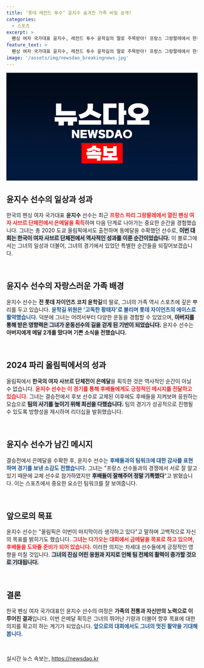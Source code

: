 ```yaml
---
title: ‘롯데 레전드 투수’ 윤지수 숨겨진 가족 비밀 공개!
categories:
  - 스포츠
excerpt: >
  펜싱 여자 국가대표 윤지수, 레전드 투수 윤학길의 딸로 주목받아! 프랑스 그랑팔레에서 한국 최초 은메달 획득, 후배들과의 협업으로 빛나는 성과를 자랑하며 다음 목표는 금메달! 클릭해 그녀의 이야기를 만나보세요!
feature_text: >
  펜싱 여자 국가대표 윤지수, 레전드 투수 윤학길의 딸로 주목받아! 프랑스 그랑팔레에서 한국 최초 은메달 획득, 후배들과의 협업으로 빛나는 성과를 자랑하며 다음 목표는 금메달! 클릭해 그녀의 이야기를 만나보세요!
image: '/assets/img/newsdao_breakingnews.jpg'
---
```


<p><img src="/assets/img/newsdao_breakingnews.jpg" alt="bookingtag 속보" /></p>

<h2 data-ke-size="size26">윤지수 선수의 일상과 성과</h2>

<p data-ke-size="size16">한국의 펜싱 여자 국가대표 <b>윤지수</b> 선수는 최근 <b><span style="color: #ee2323;">프랑스 파리 그랑팔레에서 열린 펜싱 여자 사브르 단체전에서 은메달을 획득</span></b>하며 다음 단계로 나아가는 중요한 순간을 경험했습니다. 그녀는 총 2020 도쿄 올림픽에서도 출전하며 동메달을 수확했던 선수로, <b><span style="background-color: #21538527;">이번 대회는 한국이 여자 사브르 단체전에서 역사적인 성과를 이룬 순간이었습니다.</span></b> 이 블로그에서는 그녀의 일상과 더불어, 그녀의 경기에서 있었던 특별한 순간들을 되짚어보겠습니다.</p>

<p data-ke-size="size16">&nbsp;</p>

<h2 data-ke-size="size26">윤지수 선수의 자랑스러운 가족 배경</h2>

<p data-ke-size="size16">윤지수 선수는 <b>전 롯데 자이언츠 코치 윤학길</b>의 딸로, 그녀의 가족 역시 스포츠에 깊은 뿌리를 두고 있습니다. <b><span style="color: #1a5490;">윤학길 위원은 '고독한 황태자'로 불리며 롯데 자이언츠의 에이스로 활약했습니다.</span></b> 덕분에 그녀는 어려서부터 다양한 운동을 경험할 수 있었으며, <b><span style="background-color: #21538527;">아버지를 통해 받은 영향력은 그녀가 운동선수의 길을 걷게 된 기반이 되었습니다.</span></b> 윤지수 선수는 <b>아버지에게 메달 2개를 땄다며 기쁜 소식을 전했습니다.</b></p>

<p data-ke-size="size16">&nbsp;</p>

<h2 data-ke-size="size26">2024 파리 올림픽에서의 성과</h2>

<p data-ke-size="size16">올림픽에서 <b>한국의 여자 사브르 단체전이 은메달</b>을 획득한 것은 역사적인 순간이 아닐 수 없습니다. <b><span style="color: #ee2323;">윤지수 선수는 이 경기를 통해 후배들에게도 긍정적인 메시지를 전달하고 있습니다.</span></b> 그녀는 결승전에서 후보 선수로 교체된 이후에도 후배들을 지켜보며 응원하는 모습으로 <b><span style="background-color: #21538527;">팀의 사기를 높이기 위해 최선을 다했습니다.</span></b> 팀의 경기가 성공적으로 진행될 수 있도록 방향성을 제시하며 리더십을 발휘했습니다.</p>

<p data-ke-size="size16">&nbsp;</p>

<h2 data-ke-size="size26">윤지수 선수가 남긴 메시지</h2>

<p data-ke-size="size16">결승전에서 은메달을 수확한 후, 윤지수 선수는 <b><span style="color: #1a5490;">후배들과의 팀워크에 대한 감사를 표현하며 경기를 보낸 소감도 전했습니다.</span></b> 그녀는 "프랑스 선수들과의 경쟁에서 서로 잘 알고 있기 때문에 교체 선수로 참가하였지만 <b><span style="background-color: #21538527;">후배들이 잘해주어 정말 기특했다</span></b>"고 밝혔습니다. 이는 스포츠에서 중요한 요소인 팀워크를 잘 보여줍니다.</p>

<p data-ke-size="size16">&nbsp;</p>

<h2 data-ke-size="size26">앞으로의 목표</h2>

<p data-ke-size="size16">윤지수 선수는 "올림픽은 이번이 마지막이라 생각하고 있다"고 말하며 고백적으로 자신의 목표를 밝히기도 했습니다. <b><span style="color: #ee2323;">그녀는 다가오는 대회에서 금메달을 목표로 하고 있으며, 후배들을 도와줄 준비가 되어 있습니다.</span></b> 이러한 의지는 차세대 선수들에게 긍정적인 영향을 미칠 것입니다. <b><span style="background-color: #21538527;">그녀의 진심 어린 응원과 지지로 인해 팀 전체의 활력이 증가할 것으로 기대됩니다.</span></b></p>

<p data-ke-size="size16">&nbsp;</p>

<h2 data-ke-size="size26">결론</h2>

<p data-ke-size="size16">한국 펜싱 여자 국가대표인 윤지수 선수의 여정은 <b>가족의 전통과 자신만의 노력으로 이루어진 결과</b>입니다. 이번 은메달 획득은 그녀의 뛰어난 기량과 더불어 향후 목표에 대한 의지를 확고히 하는 계기가 되었습니다. <b><span style="color: #1a5490;">앞으로의 대회에서도 그녀의 멋진 활약을 기대해봅니다.</span></b> </p>

<p data-ke-size="size16">&nbsp;</p>
실시간 뉴스 속보는, <a href="https://newsdao.kr" rel="dofollow">https://newsdao.kr</a>


